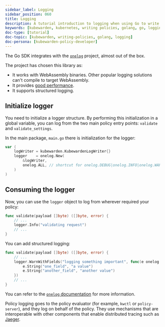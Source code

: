 ```yaml
---
sidebar_label: Logging
sidebar_position: 060
title: Logging
description: A tutorial introduction to logging when using Go to write a Kubewarden policy.
keywords: [kubewarden, kubernetes, writing policies, golang, go, logging]
doc-type: [tutorial]
doc-topic: [kubewarden, writing-policies, golang, logging]
doc-persona: [kubewarden-policy-developer]
---
```


<head>
  <link rel="canonical" href="https://docs.kubewarden.io/tutorials/writing-policies/go/logging"/>
</head>

The Go SDK integrates with the
[`onelog`](https://github.com/francoispqt/onelog)
project, almost out of the box.
<!--TODO: Last release 2019. Still good?-->

The project has chosen this library as:

- It works with WebAssembly binaries.
Other popular logging solutions can't compile to target WebAssembly.
- It provides [good performance](https://github.com/francoispqt/onelog#benchmarks).
- It supports structured logging.

## Initialize logger

You need to initialize a logger structure.
By performing this initialization in a global variable,
you can log from the two main policy entry points: `validate` and
`validate_settings`.

In the main package, `main.go` there is initialization for the logger:

```go
var (
    logWriter = kubewarden.KubewardenLogWriter{}
    logger    = onelog.New(
        &logWriter,
        onelog.ALL, // shortcut for onelog.DEBUG|onelog.INFO|onelog.WARN|onelog.ERROR|onelog.FATAL
    )
)
```

## Consuming the logger

Now, you can use the `logger` object to log from wherever required your policy:

```go
func validate(payload []byte) ([]byte, error) {
    // ...
    logger.Info("validating request")
    // ...
}
```

You can add structured logging:

```go
func validate(payload []byte) ([]byte, error) {
    // ...
    logger.WarnWithFields("logging something important", func(e onelog.Entry) {
        e.String("one_field", "a value")
        e.String("another_field", "another value")
    })
    // ...
}
```

You can refer to the
[`onelog` documentation](https://pkg.go.dev/github.com/francoispqt/onelog?utm_source=godoc)
for more information.

Policy logging goes to the policy evaluator
(for example, `kwctl` or `policy-server`),
and they log on behalf of the policy.
They use mechanisms that are interoperable with other components that enable distributed tracing such as
[Jaeger](https://www.jaegertracing.io/).
